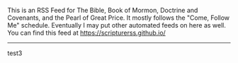 This is an RSS Feed for The Bible, Book of Mormon, Doctrine and Covenants, and the Pearl of Great Price.  It mostly follows the "Come, Follow Me" schedule.  Eventually I may put other automated feeds on here as well.
You can find this feed at https://scripturerss.github.io/

---
test3
